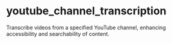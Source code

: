 # youtube_channel_transcription
Transcribe videos from a specified YouTube channel, enhancing accessibility and searchability of content.
